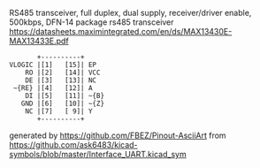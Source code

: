 RS485 transceiver, full duplex, dual supply, receiver/driver enable, 500kbps, DFN-14 package
rs485 transceiver
https://datasheets.maximintegrated.com/en/ds/MAX13430E-MAX13433E.pdf


	       +----------+
	VLOGIC |[1]   [15]| EP
	    RO |[2]   [14]| VCC
	    DE |[3]   [13]| NC
	 ~{RE} |[4]   [12]| A
	    DI |[5]   [11]| ~{B}
	   GND |[6]   [10]| ~{Z}
	    NC |[7]   [ 9]| Y
	       +----------+


generated by https://github.com/FBEZ/Pinout-AsciiArt from https://github.com/ask6483/kicad-symbols/blob/master/Interface_UART.kicad_sym